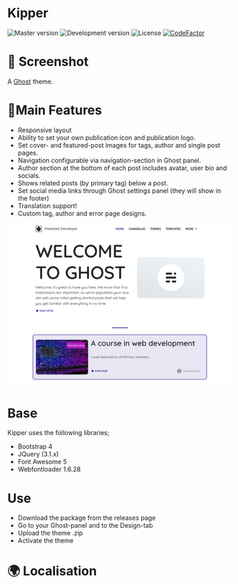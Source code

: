 # Kipper

![Master version](https://img.shields.io/github/package-json/v/pixelateddeveloper/kipper/master?style=flat-square)
![Development version](https://img.shields.io/github/package-json/v/pixelateddeveloper/kipper/dev?style=flat-square)
![License](https://img.shields.io/github/license/pixelateddeveloper/kipper?style=flat-square)
[![CodeFactor](https://www.codefactor.io/repository/github/pixelateddeveloper/kipper/badge)](https://www.codefactor.io/repository/github/pixelateddeveloper/kipper)


# 📸 Screenshot
A [Ghost](http://github.com/tryghost/ghost/) theme. 

# 📃Main Features
- Responsive layout
- Ability to set your own publication icon and publication logo.
- Set cover- and featured-post images for tags, author and single post pages.
- Navigation configurable via navigation-section in Ghost panel.
- Author section at the bottom of each post includes avatar, user bio and socials.
- Shows related posts (by primary tag) below a post.
- Set social media links through Ghost settings panel (they will show in the footer)
- Translation support!
- Custom tag, author and error page designs.

![Kipper](https://github.com/pixelateddeveloper/kipper/raw/master/assets/screenshot-desktop.png)

# Base
Kipper uses the following libraries;
- Bootstrap 4
- JQuery (3.1.x)
- Font Awesome 5
- Webfontloader 1.6.28

# Use
- Download the package from the releases page
- Go to your Ghost-panel and to the Design-tab
- Upload the theme .zip
- Activate the theme

# 🌍 Localisation 